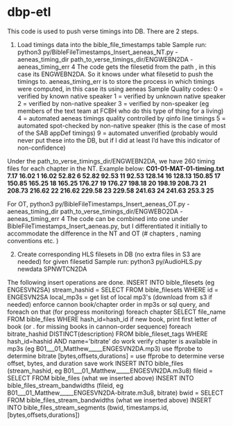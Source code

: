 # dbp-etl 

This code is used to push verse timings into DB. There are 2 steps. 

1) Load timings data into the bible_file_timestamps table
Sample run: python3 py/BibleFileTimestamps_Insert_aeneas_NT.py -aeneas_timing_dir path_to_verse_timings_dir/ENGWEBN2DA -aeneas_timing_err 4
The code gets the filesetid from the path , in this case its ENGWEBN2DA. So it knows under what filesetid to push the timings to. 
aeneas_timing_err is to store the process in which timings were computed, in this case its using aeneas
Sample Quality codes:
0 = verified by known native speaker
1 = verified by unknown native speaker
2 = verified by non-native speaker
3 = verified by non-speaker (eg members of the text team at FCBH who do this type of thing for a living)
4 = automated aeneas timings quality controlled by qinfo line timings
5 = automated spot-checked by non-native speaker (this is the case of most of the SAB appDef timings)
9 = automated unverified (probably would never put these into the DB, but if I did at least I’d have this indicator of non-confidence)

Under the path_to_verse_timings_dir/ENGWEBN2DA, we have 260 timing files for each chapter in the NT. Example below:
**C01-01-MAT-01-timing.txt
7.17	16.02	1
16.02	52.82	6
52.82	92.53	11
92.53	128.14	16
128.13	150.85	17
150.85	165.25	18
165.25	176.27	19
176.27	198.18	20
198.19	208.73	21
208.73	216.62	22
216.62	229.58	23
229.58	241.63	24
241.63	253.3	25**

For OT, 
python3 py/BibleFileTimestamps_Insert_aeneas_OT.py -aeneas_timing_dir path_to_verse_timings_dir/ENGWEBO2DA -aeneas_timing_err 4
The code can be combined into one under BibleFileTimestamps_Insert_aeneas.py, but I differentiated it initially to accommodate the difference in the NT and OT (# chapters , naming conventions etc. ) 

2) Create corresponding HLS filesets in DB (no extra files in S3 are needed) for given filesetid
Sample run: python3 py/AudioHLS.py newdata SPNWTCN2DA

The following insert operations are done.
      INSERT INTO bible_filesets (eg ENGESVN2SA)
      stream_hashid = SELECT FROM bible_filesets WHERE id = ENGESVN2SA
      local_mp3s = get list of local mp3's (download from s3 if needed)
           enforce cannon book/chapter order in mp3s or sql query, and foreach on that (for progress monitoring)
      foreach chapter   SELECT file_name FROM bible_files WHERE hash_id=hash_id
        if new book, print first letter of book (or . for missing books in cannon-order sequence)
        foreach bitrate_hashid   DISTINCT(description) FROM bible_fileset_tags WHERE hash_id=hashid AND name='bitrate'
            do work
          verify chapter is available in mp3s (eg B01___01_Matthew_____ENGESVN2DA.mp3)
          use ffprobe to determine bitrate
          [bytes,offsets,durations] = use ffprobe to determine verse offset, bytes, and duration
            save work
          INSERT INTO bible_files (stream_hashid, eg B01___01_Matthew_____ENGESVN2DA.m3u8)
          fileid = SELECT FROM bible_files (what we inserted above)
          INSERT INTO bible_files_stream_bandwidths (fileid, eg B01___01_Matthew_____ENGESVN2DA-bitrate.m3u8, bitrate)
          bwid = SELECT FROM bible_files_stream_bandwidths (what we inserted above)
          INSERT INTO bible_files_stream_segments (bwid, timestamps.id, [bytes,offsets,durations])


